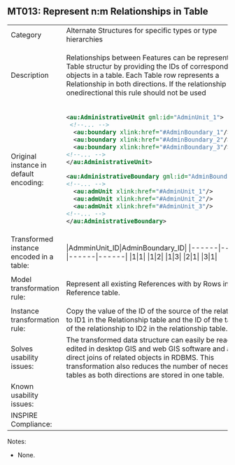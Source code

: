 ## MT013: Represent n:m Relationships in Table

<table>
<tr>
<td>Category</td>
<td>Alternate Structures for specific types or type hierarchies</td>
</tr>
<tr>
<td>Description</td>
<td><p>Relationships between Features can be represented in a Table structur by providing the IDs of corresponding objects in a table. Each Table row represents a Relationship in both directions. If the relationship is only onedirectional this rule should not be used</p> 
</p>
</td>
</tr>
<tr>
<td>Original instance in default encoding:</td>
<td>

```xml
<au:AdministrativeUnit gml:id="AdminUnit_1">
 <!--... -->
  <au:boundary xlink:href="#AdminBoundary_1"/>
  <au:boundary xlink:href="#AdminBoundary_2"/>
  <au:boundary xlink:href="#AdminBoundary_3"/>
<!--... -->
</au:AdministrativeUnit>

<au:AdministrativeBoundary gml:id="AdminBoundary_1">
<!--... -->
  <au:admUnit xlink:href="#AdminUnit_1"/>
  <au:admUnit xlink:href="#AdminUnit_2"/>
  <au:admUnit xlink:href="#AdminUnit_3"/>
<!--... -->
</au:AdministrativeBoundary>
```
   
</td>
</tr>
<tr>
<td>Transformed instance encoded in a table:</td>
<td>

|AdmminUnit_ID|AdminBoundary_ID|
|------|------|------|------|
|1|1|
|1|2|
|1|3|
|2|1|
|3|1|


</td>
</tr>
<tr>
<td>Model transformation rule: </td>
<td>
    <p>Represent all existing References with by Rows in the Reference table.</p>
</td>
</tr>
<tr>
<td>Instance transformation rule:</td>
<td>
	Copy the value of the ID of the source of the relationship to ID1 in the Relationship table and the ID of the target of the relationship to ID2 in the relationship table.
</td>
</tr>
<tr>
<td>Solves usability issues:</td>
<td>The transformed data structure can easily be read and edited in desktop GIS and web GIS software and allows direct joins of related objects in RDBMS.  This transformation also reduces the number of necessary tables as both directions are stored in one table.</td>
</tr>
<tr>
<td>Known usability issues:</td>
<td></td>
</tr>
<tr>
<td>INSPIRE Compliance:</td>
<td></td>
</tr>
</table>

Notes:

 * None.
